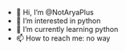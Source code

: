 - 👋 Hi, I’m @NotAryaPlus
- 👀 I’m interested in python
- 🌱 I’m currently learning python
- 📫 How to reach me: no way 
